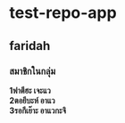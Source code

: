 # test-repo-app
## faridah
### สมาชิกในกลุ่ม
__1ฟาตีฮะ เจะแว__  
__2ตอยีบะห์ อาแว__  
__3รอกีเย๊าะ อาแวกะจิ__  
